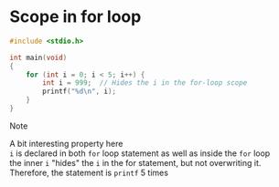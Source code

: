 # Scope in for loop

```c
#include <stdio.h>

int main(void)
{
    for (int i = 0; i < 5; i++) {
        int i = 999;  // Hides the i in the for-loop scope
        printf("%d\n", i);
    }
}
```

> [!NOTE]
> A bit interesting property here\
> `i` is declared in both `for` loop statement as well as inside the `for` loop\
> the inner `i` "hides" the `i` in the for statement, but not overwriting it.\
> Therefore, the statement is `printf` 5 times

